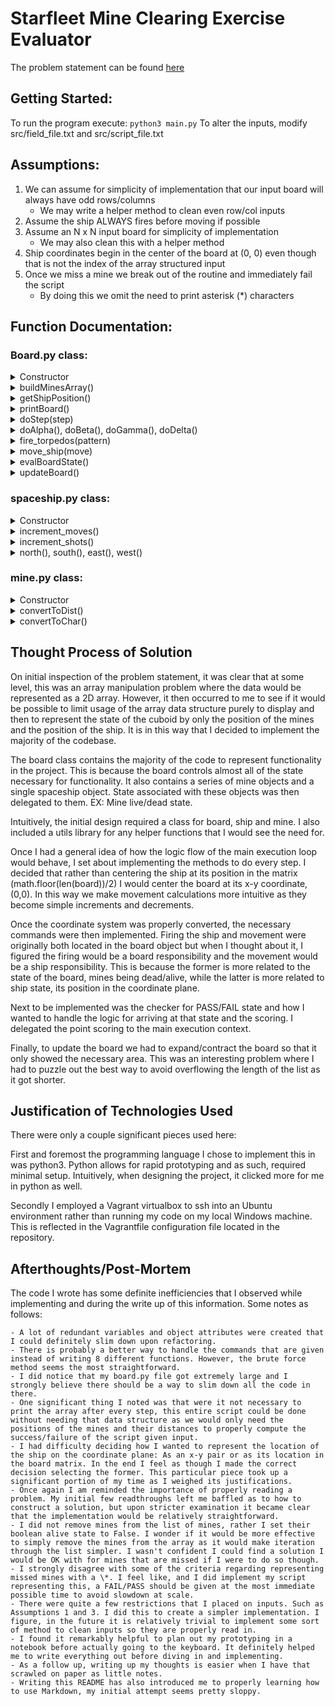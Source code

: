 # Starfleet Mine Clearing Exercise Evaluator

The problem statement can be found [here](Problem.txt)

## Getting Started:
To run the program execute:
    `python3 main.py`
To alter the inputs, modify src/field_file.txt and src/script_file.txt
## Assumptions:
1. We can assume for simplicity of implementation that our input board will always have odd rows/columns
   - We may write a helper method to clean even row/col inputs
2. Assume the ship ALWAYS fires before moving if possible
3. Assume an N x N input board for simplicity of implementation
   - We may also clean this with a helper method
4. Ship coordinates begin in the center of the board at (0, 0) even though that is not the index of the array structured input
5. Once we miss a mine we break out of the routine and immediately fail the script
   - By doing this we omit the need to print asterisk (\*) characters


## Function Documentation:
### Board.py class:
<details>
  <summary>Constructor</summary>
   The constructor takes in an input start_board object which we create from a .txt file.
   The start_board object is a 2 d array

   Intialized Variables
      - self.starting_board: Local storage of the starting board
      - self.mines: Given the starting board, we call the buildMinesArray() method to create a list of Mine objects
      - self.num_mines: A count of the mines list
      - self.ship: An object of type spaceship
      - self.ship_start_position: Simply a dict with (0,0) x-y coordinates we generate by calling getShipPosition()
      - self.current_board: We preserve board state here, initialized to a copy of starting_board
      - self.MOVES: A list of possible ship movements
      - self.PATTERNS: A list of possible firing patterns
      - self.ship_position: The ship's current position, initialized to getShipPosition() at (0,0)
      - self.z_position: The ship's depth in the cuboid, initialized to 0
      - self.move_count: The ship's movement count, initialized to 0
      - self.fire_count: The ship's fire count, initialized to 0      
</details>
<details>
  <summary>buildMinesArray()</summary>
  Builds the list of mines on the starting board, populates them with Mine objects to represent attributes of the mine
</details>
<details>
  <summary>getShipPosition()</summary>
  Returns the x, y coordinates of the ship
</details>
<details>
  <summary>printBoard()</summary>
  Prints the board as an ASCII representation
</details>
<details>
  <summary>doStep(step)</summary>
  Primary step action controller, given an input step list does the steps in the list
  Restricted by assumption 2
</details>
<details>
  <summary>doAlpha(), doBeta(), doGamma(), doDelta()</summary>
  Does firing pattern Alpha. The methods for Beta, Gamma, and Delta are nearly identical
</details>
<details>
  <summary>fire_torpedos(pattern)</summary>
  Implementation of the action of firing torpedos. Deprecates action to the proper firing pattern methods
</details>
<details>
  <summary>move_ship(move)</summary>
  Moves the position of the ship, deprecates movement to the ship's movement methods
</details>
<details>
  <summary>evalBoardState()</summary>
  Evaluates the board state and returns a PASS/FAIL string if those requirements are met
</details>
<details>
  <summary>updateBoard()</summary>
  Updates the visual representation of the board and associated board state
</details>

### spaceship.py class:
<details>
  <summary>Constructor</summary>
  Creates a spaceship object, tracking it's x-y position and the number of moves executed and shots fired
</details>
<details>
  <summary>increment_moves()</summary>
  Increment the moves_executed attribute
</details>
<details>
  <summary>increment_shots()</summary>
  Increment the shots_fired attribute
</details>
<details>
  <summary>north(), south(), east(), west()</summary>
  Increment the x-y positions of the ship in accordance with the correct N/S/E/W function
</details>

### mine.py class:
<details>
  <summary>Constructor</summary>
  Initialize the x, y coordinates of the mine and its 'depth' in the cuboid
  Also initialize the mine's live/dead state and helper variables for calculations
</details>
<details>
  <summary>convertToDist()</summary>
  Convert a character input value into a numeric distance based on ASCII code
</details>
<details>
  <summary>convertToChar()</summary>
  Reverse conversion used to calculate mine updated distance and build a character
</details>

## Thought Process of Solution
On initial inspection of the problem statement, it was clear that at some level, this was an array manipulation problem where the data would be represented as a 2D array. However, it then occurred to me to see if it would be possible to limit usage of the array data structure purely to display and then to represent the state of the cuboid by only the position of the mines and the position of the ship. It is in this way that I decided to implement the majority of the codebase.

The board class contains the majority of the code to represent functionality in the project. This is because the board controls almost all of the state necessary for functionality. It also contains a series of mine objects and a single spaceship object. State associated with these objects was then delegated to them. EX: Mine live/dead state.

Intuitively, the initial design required a class for board, ship and mine. I also included a utils library for any helper functions that I would see the need for.

Once I had a general idea of how the logic flow of the main execution loop would behave, I set about implementing the methods to do every step. I decided that rather than centering the ship at its position in the matrix (math.floor(len(board))/2) I would center the board at its x-y coordinate, (0,0). In this way we make movement calculations more intuitive as they become simple increments and decrements.

Once the coordinate system was properly converted, the necessary commands were then implemented. Firing the ship and movement were originally both located in the board object but when I thought about it, I figured the firing would be a board responsibility and the movement would be a ship responsibility. This is because the former is more related to the state of the board, mines being dead/alive, while the latter is more related to ship state, its position in the coordinate plane.

Next to be implemented was the checker for PASS/FAIL state and how I wanted to handle the logic for arriving at that state and the scoring. I delegated the point scoring to the main execution context.

Finally, to update the board we had to expand/contract the board so that it only showed the necessary area. This was an interesting problem where I had to puzzle out the best way to avoid overflowing the length of the list as it got shorter.
## Justification of Technologies Used
There were only a couple significant pieces used here:

First and foremost the programming language I chose to implement this in was python3.
Python allows for rapid prototyping and as such, required minimal setup. Intuitively, when designing the project, it clicked more for me in python as well.

Secondly I employed a Vagrant virtualbox to ssh into an Ubuntu environment rather than running my code on my local Windows machine.
This is reflected in the Vagrantfile configuration file located in the repository.
## Afterthoughts/Post-Mortem
The code I wrote has some definite inefficiencies that I observed while implementing and during the write up of this information. Some notes as follows:

    - A lot of redundant variables and object attributes were created that I could definitely slim down upon refactoring.
    - There is probably a better way to handle the commands that are given instead of writing 8 different functions. However, the brute force method seems the most straightforward.
    - I did notice that my board.py file got extremely large and I strongly believe there should be a way to slim down all the code in there.
    - One significant thing I noted was that were it not necessary to print the array after every step, this entire script could be done without needing that data structure as we would only need the positions of the mines and their distances to properly compute the success/failure of the script given input.
    - I had difficulty deciding how I wanted to represent the location of the ship on the coordinate plane: As an x-y pair or as its location in the board matrix. In the end I feel as though I made the correct decision selecting the former. This particular piece took up a significant portion of my time as I weighed its justifications.
    - Once again I am reminded the importance of properly reading a problem. My initial few readthroughs left me baffled as to how to construct a solution, but upon stricter examination it became clear that the implementation would be relatively straightforward.
    - I did not remove mines from the list of mines, rather I set their boolean alive state to False. I wonder if it would be more effective to simply remove the mines from the array as it would make iteration through the list simpler. I wasn't confident I could find a solution I would be OK with for mines that are missed if I were to do so though.
    - I strongly disagree with some of the criteria regarding representing missed mines with a \*. I feel like, and I did implement my script representing this, a FAIL/PASS should be given at the most immediate possible time to avoid slowdown at scale.
    - There were quite a few restrictions that I placed on inputs. Such as Assumptions 1 and 3. I did this to create a simpler implementation. I figure, in the future it is relatively trivial to implement some sort of method to clean inputs so they are properly read in.
    - I found it remarkably helpful to plan out my prototyping in a notebook before actually going to the keyboard. It definitely helped me to write everything out before diving in and implementing.
    - As a follow up, writing up my thoughts is easier when I have that scrawled on paper as little notes.
    - Writing this README has also introduced me to properly learning how to use Markdown, my initial attempt seems pretty sloppy.

